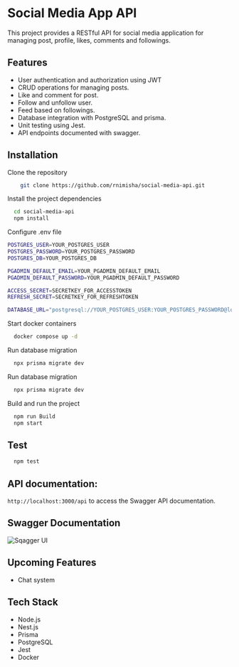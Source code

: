 # Social Media App API

This project provides a RESTful API for social media application for managing post, profile, likes, comments and followings.

## Features

- User authentication and authorization using JWT
- CRUD operations for managing posts.
- Like and comment for post.
- Follow and unfollow user.
- Feed based on followings.
- Database integration with PostgreSQL and prisma.
- Unit testing using Jest.
- API endpoints documented with swagger.

## Installation

Clone the repository

```bash
    git clone https://github.com/rnimisha/social-media-api.git
```

Install the project dependencies

```bash
  cd social-media-api
  npm install
```

Configure .env file

```bash
POSTGRES_USER=YOUR_POSTGRES_USER
POSTGRES_PASSWORD=YOUR_POSTGRES_PASSWORD
POSTGRES_DB=YOUR_POSTGRES_DB

PGADMIN_DEFAULT_EMAIL=YOUR_PGADMIN_DEFAULT_EMAIL
PGADMIN_DEFAULT_PASSWORD=YOUR_PGADMIN_DEFAULT_PASSWORD

ACCESS_SECRET=SECRETKEY_FOR_ACCESSTOKEN
REFRESH_SECRET=SECRETKEY_FOR_REFRESHTOKEN

DATABASE_URL="postgresql://YOUR_POSTGRES_USER:YOUR_POSTGRES_PASSWORD@localhost:5434/YOUR_POSTGRES_DB?schema=public"

```

Start docker containers

```bash
  docker compose up -d
```

Run database migration

```bash
  npx prisma migrate dev
```

Run database migration

```bash
  npx prisma migrate dev
```

Build and run the project

```bash
  npm run Build
  npm start
```

## Test

```bash
  npm test
```

## API documentation:

`http://localhost:3000/api` to access the Swagger API documentation.

## Swagger Documentation

![Sqagger UI](https://raw.githubusercontent.com/rnimisha/resturant-app/main/src/common/demo/apidemo.gif)

## Upcoming Features

- Chat system

## Tech Stack

- Node.js
- Nest.js
- Prisma
- PostgreSQL
- Jest
- Docker
